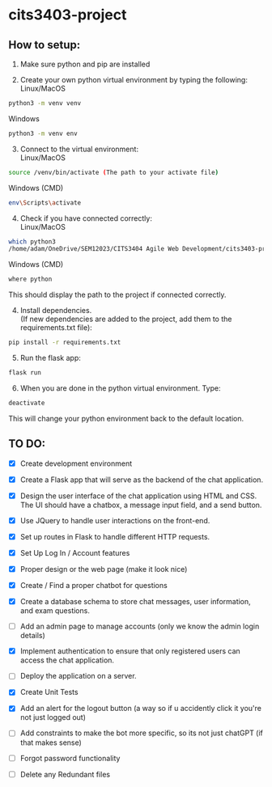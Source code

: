 # cits3403-project

## How to setup:
1. Make sure python and pip are installed

2. Create your own python virtual environment by typing the following:  
Linux/MacOS
```bash
python3 -m venv venv
```
Windows
```bash
python3 -m venv env
```

3. Connect to the virtual environment:  
Linux/MacOS
```bash
source /venv/bin/activate (The path to your activate file)
```
Windows (CMD)
```bash
env\Scripts\activate
```

4. Check if you have connected correctly:  
Linux/MacOS
```bash
which python3
/home/adam/OneDrive/SEM12023/CITS3404 Agile Web Development/cits3403-project/venv/bin/python3
```

Windows (CMD)
```bash
where python
```
This should display the path to the project if connected correctly.

4. Install dependencies.  
(If new dependencies are added to the project, add them to the requirements.txt file):
```bash
pip install -r requirements.txt
```

5. Run the flask app:
```bash
flask run
```
6. When you are done in the python virtual environment. Type:
```bash
deactivate
```
This will change your python environment back to the default location.

## TO DO:
- [x] Create development environment
- [x] Create a Flask app that will serve as the backend of the chat application.
- [x] Design the user interface of the chat application using HTML and CSS. The UI should have a chatbox, a message input field, and a send button.
- [x] Use JQuery to handle user interactions on the front-end.
- [x] Set up routes in Flask to handle different HTTP requests. 
- [x] Set Up Log In / Account features
- [x] Proper design or the web page (make it look nice)
- [x] Create / Find a proper chatbot for questions
- [x] Create a database schema to store chat messages, user information, and exam questions.
- [ ] Add an admin page to manage accounts (only we know the admin login details)
- [x] Implement authentication to ensure that only registered users can access the chat application.
- [ ] Deploy the application on a server.
- [x] Create Unit Tests
- [x] Add an alert for the logout button (a way so if u accidently click it you're not just logged out)
- [ ] Add constraints to make the bot more specific, so its not just chatGPT (if that makes sense)
- [ ] Forgot password functionality
- [ ] Delete any Redundant files


